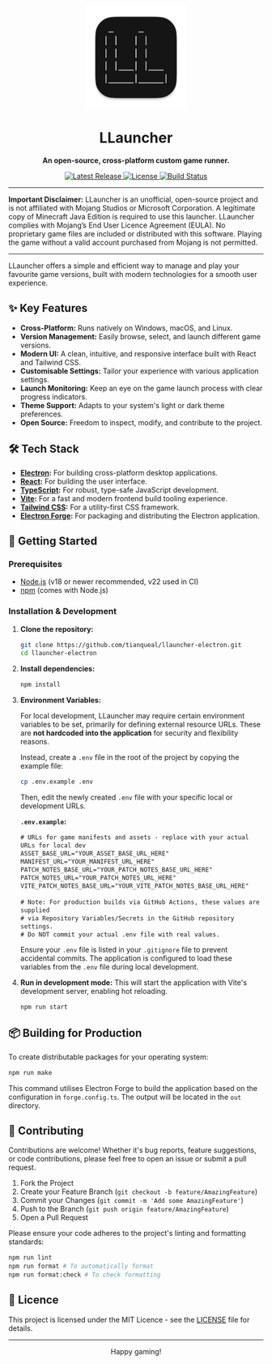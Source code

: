 <div align="center">
  <img src="assets/icon.png" width="200" alt="LLauncher Logo" />
  <h1>LLauncher</h1>
</div>

<p align="center">
  <strong>An open-source, cross-platform custom game runner.</strong>
</p>

<p align="center">
  <a href="https://github.com/tianqueal/llauncher-electron/releases">
    <img src="https://img.shields.io/github/v/release/tianqueal/llauncher-electron?include_prereleases&label=latest%20version&color=blueviolet" alt="Latest Release">
  </a>
  <a href="https://github.com/tianqueal/llauncher-electron/blob/main/LICENSE">
    <img src="https://img.shields.io/github/license/tianqueal/llauncher-electron?color=blue" alt="License">
  </a>
  <a href="https://github.com/tianqueal/llauncher-electron/actions/workflows/build.yml">
    <img src="https://github.com/tianqueal/llauncher-electron/actions/workflows/build.yml/badge.svg" alt="Build Status">
  </a>
</p>

---

**Important Disclaimer:** LLauncher is an unofficial, open-source project and is not affiliated with Mojang Studios or Microsoft Corporation. A legitimate copy of Minecraft Java Edition is required to use this launcher. LLauncher complies with Mojang’s End User Licence Agreement (EULA). No proprietary game files are included or distributed with this software. Playing the game without a valid account purchased from Mojang is not permitted.

---

LLauncher offers a simple and efficient way to manage and play your favourite game versions, built with modern technologies for a smooth user experience.

## ✨ Key Features

- **Cross-Platform:** Runs natively on Windows, macOS, and Linux.
- **Version Management:** Easily browse, select, and launch different game versions.
- **Modern UI:** A clean, intuitive, and responsive interface built with React and Tailwind CSS.
- **Customisable Settings:** Tailor your experience with various application settings.
- **Launch Monitoring:** Keep an eye on the game launch process with clear progress indicators.
- **Theme Support:** Adapts to your system's light or dark theme preferences.
- **Open Source:** Freedom to inspect, modify, and contribute to the project.

## 🛠️ Tech Stack

- **[Electron](https://www.electronjs.org/):** For building cross-platform desktop applications.
- **[React](https://reactjs.org/):** For building the user interface.
- **[TypeScript](https://www.typescriptlang.org/):** For robust, type-safe JavaScript development.
- **[Vite](https://vitejs.dev/):** For a fast and modern frontend build tooling experience.
- **[Tailwind CSS](https://tailwindcss.com/):** For a utility-first CSS framework.
- **[Electron Forge](https://www.electronforge.io/):** For packaging and distributing the Electron application.

## 🚀 Getting Started

### Prerequisites

- [Node.js](https://nodejs.org/) (v18 or newer recommended, v22 used in CI)
- [npm](https://www.npmjs.com/) (comes with Node.js)

### Installation & Development

1.  **Clone the repository:**

    ```bash
    git clone https://github.com/tianqueal/llauncher-electron.git
    cd llauncher-electron
    ```

2.  **Install dependencies:**

    ```bash
    npm install
    ```

3.  **Environment Variables:**

    For local development, LLauncher may require certain environment variables to be set, primarily for defining external resource URLs. These are **not hardcoded into the application** for security and flexibility reasons.

    Instead, create a `.env` file in the root of the project by copying the example file:

    ```bash
    cp .env.example .env
    ```

    Then, edit the newly created `.env` file with your specific local or development URLs.

    **`.env.example`:**

    ```dotenv
    # URLs for game manifests and assets - replace with your actual URLs for local dev
    ASSET_BASE_URL="YOUR_ASSET_BASE_URL_HERE"
    MANIFEST_URL="YOUR_MANIFEST_URL_HERE"
    PATCH_NOTES_BASE_URL="YOUR_PATCH_NOTES_BASE_URL_HERE"
    PATCH_NOTES_URL="YOUR_PATCH_NOTES_URL_HERE"
    VITE_PATCH_NOTES_BASE_URL="YOUR_VITE_PATCH_NOTES_BASE_URL_HERE"

    # Note: For production builds via GitHub Actions, these values are supplied
    # via Repository Variables/Secrets in the GitHub repository settings.
    # Do NOT commit your actual .env file with real values.
    ```

    Ensure your `.env` file is listed in your `.gitignore` file to prevent accidental commits. The application is configured to load these variables from the `.env` file during local development.

4.  **Run in development mode:**
    This will start the application with Vite's development server, enabling hot reloading.
    ```bash
    npm run start
    ```

## 📦 Building for Production

To create distributable packages for your operating system:

```bash
npm run make
```

This command utilises Electron Forge to build the application based on the configuration in `forge.config.ts`. The output will be located in the `out` directory.

## 🤝 Contributing

Contributions are welcome! Whether it's bug reports, feature suggestions, or code contributions, please feel free to open an issue or submit a pull request.

1.  Fork the Project
2.  Create your Feature Branch (`git checkout -b feature/AmazingFeature`)
3.  Commit your Changes (`git commit -m 'Add some AmazingFeature'`)
4.  Push to the Branch (`git push origin feature/AmazingFeature`)
5.  Open a Pull Request

Please ensure your code adheres to the project's linting and formatting standards:

```bash
npm run lint
npm run format # To automatically format
npm run format:check # To check formatting
```

## 📜 Licence

This project is licensed under the MIT Licence - see the [LICENSE](LICENSE) file for details.

---

<p align="center">
  Happy gaming!
</p>
